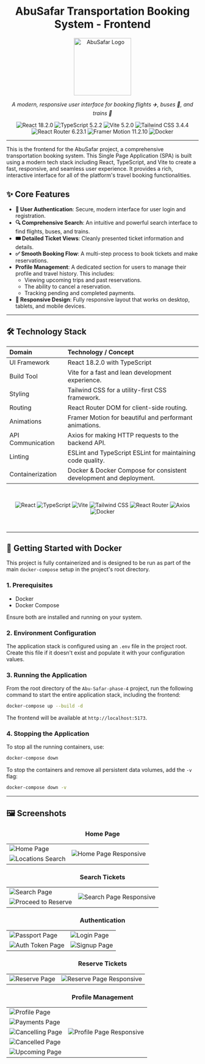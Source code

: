 
<div align="center">
 <h1>AbuSafar Transportation Booking System - Frontend</h1>
 <img src="https://raw.githubusercontent.com/sepehrghr/abu-safar/main/assets/logo.png" alt="AbuSafar Logo" width="150"/>
 <p><i>A modern, responsive user interface for booking flights ✈️, buses 🚌, and trains 🚂</i></p>

 <p>
 <img src="https://img.shields.io/badge/React-18.2.0-61DAFB?style=for-the-badge&logo=react&logoColor=black" alt="React 18.2.0"/>
 <img src="https://img.shields.io/badge/TypeScript-5.2.2-3178C6?style=for-the-badge&logo=typescript&logoColor=white" alt="TypeScript 5.2.2"/>
 <img src="https://img.shields.io/badge/Vite-5.2.0-646CFF?style=for-the-badge&logo=vite&logoColor=white" alt="Vite 5.2.0"/>
<img src="https://img.shields.io/badge/Tailwind%20CSS-3.4.4-38B2AC?style=for-the-badge&logo=tailwind-css&logoColor=white" alt="Tailwind CSS 3.4.4"/>
<img src="https://img.shields.io/badge/React%20Router-6.23.1-CA4245?style=for-the-badge&logo=react-router&logoColor=white" alt="React Router 6.23.1"/>
<img src="https://img.shields.io/badge/Framer%20Motion-11.2.10-0055FF?style=for-the-badge&logo=framer&logoColor=white" alt="Framer Motion 11.2.10"/>
<img src="https://img.shields.io/badge/Docker-24.0-2496ED?style=for-the-badge&logo=docker&logoColor=white" alt="Docker"/>
</p>
</div>

---

This is the frontend for the AbuSafar project, a comprehensive transportation booking system. This Single Page Application (SPA) is built using a modern tech stack including React, TypeScript, and Vite to create a fast, responsive, and seamless user experience. It provides a rich, interactive interface for all of the platform's travel booking functionalities.

## ✨ Core Features

* **👤 User Authentication**: Secure, modern interface for user login and registration.
* **🔍 Comprehensive Search**: An intuitive and powerful search interface to find flights, buses, and trains.
* **🎟️ Detailed Ticket Views**: Cleanly presented ticket information and details.
* **✅ Smooth Booking Flow**: A multi-step process to book tickets and make reservations.
* **Profile Management**: A dedicated section for users to manage their profile and travel history. This includes:
    * Viewing upcoming trips and past reservations.
    * The ability to cancel a reservation.
    * Tracking pending and completed payments.
* **📱 Responsive Design**: Fully responsive layout that works on desktop, tablets, and mobile devices.

---

## 🛠️ Technology Stack

| Domain                  | Technology / Concept                                                                                                        |
| :---------------------- | :-------------------------------------------------------------------------------------------------------------------------- |
| UI Framework | React 18.2.0 with TypeScript                                                                                       |
| Build Tool | Vite for a fast and lean development experience.                                                                   |
| Styling | Tailwind CSS for a utility-first CSS framework.                                                                        |
| Routing | React Router DOM for client-side routing.                                                                               |
| Animations | Framer Motion for beautiful and performant animations.                                                                  |
| API Communication | Axios for making HTTP requests to the backend API.                                                                |
| Linting | ESLint and TypeScript ESLint for maintaining code quality.                                                          |
| Containerization | Docker & Docker Compose for consistent development and deployment.                                            |

<br/>
 <p align="center">
 <img src="https://img.shields.io/badge/React-61DAFB?style=for-the-badge&logo=react&logoColor=black" alt="React"/>
 <img src="https://img.shields.io/badge/TypeScript-3178C6?style=for-the-badge&logo=typescript&logoColor=white" alt="TypeScript"/>
 <img src="https://img.shields.io/badge/Vite-646CFF?style=for-the-badge&logo=vite&logoColor=white" alt="Vite"/>
 <img src="https://img.shields.io/badge/Tailwind%20CSS-38B2AC?style=for-the-badge&logo=tailwind-css&logoColor=white" alt="Tailwind CSS"/>
 <img src="https://img.shields.io/badge/React%20Router-CA4245?style=for-the-badge&logo=react-router&logoColor=white" alt="React Router"/>
 <img src="https://img.shields.io/badge/Axios-5A29E4?style=for-the-badge&logo=axios&logoColor=white" alt="Axios"/>
 <img src="https://img.shields.io/badge/Docker-2496ED?style=for-the-badge&logo=docker&logoColor=white" alt="Docker"/>
 </p>
 <br/>

---

## 🚀 Getting Started with Docker

This project is fully containerized and is designed to be run as part of the main `docker-compose` setup in the project's root directory.

### 1. Prerequisites

* Docker
* Docker Compose

Ensure both are installed and running on your system.

### 2. Environment Configuration

The application stack is configured using an `.env` file in the project root. Create this file if it doesn't exist and populate it with your configuration values.

### 3. Running the Application

From the root directory of the `Abu-Safar-phase-4` project, run the following command to start the entire application stack, including the frontend:

```bash
docker-compose up --build -d
```

The frontend will be available at `http://localhost:5173`.

### 4. Stopping the Application

To stop all the running containers, use:
```bash
docker-compose down
```
To stop the containers and remove all persistent data volumes, add the `-v` flag:
```bash
docker-compose down -v
```
---

## 🖼️ Screenshots

### <p align="center">Home Page</p>
<table>
  <tr>
    <td><img src="https://raw.githubusercontent.com/SepehrGhr/Abu-Safar/main/assets/screenshots/home.png" alt="Home Page"></td>
    <td rowspan="2"><img src="https://raw.githubusercontent.com/SepehrGhr/Abu-Safar/main/assets/screenshots/home-resp.png" alt="Home Page Responsive"></td>
  </tr>
  <tr>
    <td><img src="https://raw.githubusercontent.com/SepehrGhr/Abu-Safar/main/assets/screenshots/locations-search.png" alt="Locations Search"></td>
  </tr>
</table>

### <p align="center">Search Tickets</p>
<table>
  <tr>
    <td><img src="https://raw.githubusercontent.com/SepehrGhr/Abu-Safar/main/assets/screenshots/search.png" alt="Search Page"></td>
    <td rowspan="2"><img src="https://raw.githubusercontent.com/SepehrGhr/Abu-Safar/main/assets/screenshots/search-resp.png" alt="Search Page Responsive"></td>
  </tr>
  <tr>
    <td><img src="https://raw.githubusercontent.com/SepehrGhr/Abu-Safar/main/assets/screenshots/to-proceed.png" alt="Proceed to Reserve"></td>
  </tr>
</table>

### <p align="center">Authentication</p>
<table>
  <tr>
    <td><img src="https://raw.githubusercontent.com/SepehrGhr/Abu-Safar/main/assets/screenshots/passport.png" alt="Passport Page"></td>
    <td><img src="https://raw.githubusercontent.com/SepehrGhr/Abu-Safar/main/assets/screenshots/login.png" alt="Login Page"></td>
  </tr>
  <tr>
    <td><img src="https://raw.githubusercontent.com/SepehrGhr/Abu-Safar/main/assets/screenshots/auth-token.png" alt="Auth Token Page"></td>
    <td><img src="https://raw.githubusercontent.com/SepehrGhr/Abu-Safar/main/assets/screenshots/signup.png" alt="Signup Page"></td>
  </tr>
</table>

### <p align="center">Reserve Tickets</p>
<table>
  <tr>
    <td><img src="https://raw.githubusercontent.com/SepehrGhr/Abu-Safar/main/assets/screenshots/reserve.png" alt="Reserve Page"></td>
    <td><img src="https://raw.githubusercontent.com/SepehrGhr/Abu-Safar/main/assets/screenshots/reserve-resp.png" alt="Reserve Page Responsive"></td>
  </tr>
</table>

### <p align="center">Profile Management</p>
<table>
  <tr>
    <td><img src="https://raw.githubusercontent.com/SepehrGhr/Abu-Safar/main/assets/screenshots/profile.png" alt="Profile Page"></td>
    <td rowspan="5"><img src="https://raw.githubusercontent.com/SepehrGhr/Abu-Safar/main/assets/screenshots/profile-resp.png" alt="Profile Page Responsive" style="object-fit: contain; max-height: 100%;"></td>
  </tr>
  <tr>
    <td><img src="https://raw.githubusercontent.com/SepehrGhr/Abu-Safar/main/assets/screenshots/payments.png" alt="Payments Page"></td>
  </tr>
  <tr>
    <td><img src="https://raw.githubusercontent.com/SepehrGhr/Abu-Safar/main/assets/screenshots/cancelling.png" alt="Cancelling Page"></td>
  </tr>
  <tr>
    <td><img src="https://raw.githubusercontent.com/SepehrGhr/Abu-Safar/main/assets/screenshots/cancelled.png" alt="Cancelled Page"></td>
  </tr>
  <tr>
    <td><img src="https://raw.githubusercontent.com/SepehrGhr/Abu-Safar/main/assets/screenshots/upcoming.png" alt="Upcoming Page"></td>
  </tr>
</table>